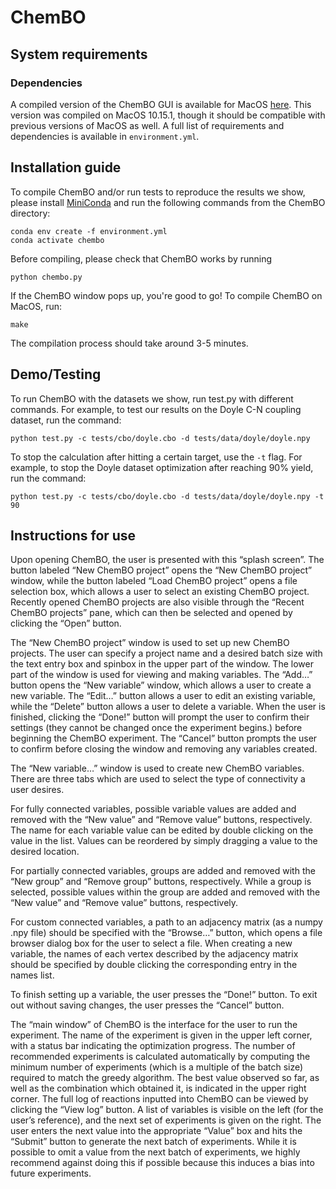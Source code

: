 # ChemBO
## System requirements
### Dependencies
A compiled version of the ChemBO GUI is available for MacOS [here](https://github.com/johnfhartwig/ChemBO/raw/master/chembo.dmg).
This version was compiled on MacOS 10.15.1, though it should be compatible with previous versions of MacOS as well.
A full list of requirements and dependencies is available in `environment.yml`.

## Installation guide
To compile ChemBO and/or run tests to reproduce the results we show, please install [MiniConda](https://docs.conda.io/en/latest/miniconda.html) and run the following commands from the ChemBO directory:
```
conda env create -f environment.yml
conda activate chembo
```
Before compiling, please check that ChemBO works by running
```
python chembo.py
```
If the ChemBO window pops up, you're good to go! To compile ChemBO on MacOS, run:
```
make
```
The compilation process should take around 3-5 minutes.

## Demo/Testing
To run ChemBO with the datasets we show, run test.py with different commands. For example, to test our results on the Doyle C-N coupling dataset, run the command:
```
python test.py -c tests/cbo/doyle.cbo -d tests/data/doyle/doyle.npy
```
To stop the calculation after hitting a certain target, use the `-t` flag. For example, to stop the Doyle dataset optimization after reaching 90% yield, run the command:
```
python test.py -c tests/cbo/doyle.cbo -d tests/data/doyle/doyle.npy -t 90
```

## Instructions for use
Upon opening ChemBO, the user is presented with this “splash screen”. The button labeled “New ChemBO project” opens the “New  ChemBO project” window, while the button labeled “Load ChemBO project” opens a file selection box, which allows a user to select an existing ChemBO project. Recently opened ChemBO projects are also visible through the “Recent ChemBO projects” pane, which can then be selected and opened by clicking the “Open” button.

The “New ChemBO project” window is used to set up new ChemBO projects. The user can specify a project name and a desired batch size with the text entry box and spinbox in the upper part of the window. The lower part of the window is used for viewing and making variables. The “Add…” button opens the “New variable” window, which allows a user to create a new variable. The “Edit…” button allows a user to edit an existing variable, while the “Delete” button allows a user to delete a variable. When the user is finished, clicking the “Done!” button will prompt the user to confirm their settings (they cannot be changed once the experiment begins.) before beginning the ChemBO experiment. The “Cancel” button prompts the user to confirm before closing the window and removing any variables created.

The “New variable…” window is used to create new ChemBO variables. There are three tabs which are used to select the type of connectivity a user desires.

For fully connected variables, possible variable values are added and removed with the “New value” and “Remove value” buttons, respectively. The name for each variable value can be edited by double clicking on the value in the list. Values can be reordered by simply dragging a value to the desired location.

For partially connected variables, groups are added and removed with the “New group” and “Remove group” buttons, respectively. While a group is selected, possible values within the group are added and removed with the “New value” and “Remove value” buttons, respectively.

For custom connected variables, a path to an adjacency matrix (as a numpy .npy file) should be specified with the “Browse…” button, which opens a file browser dialog box for the user to select a file. When creating a new variable, the names of each vertex described by the adjacency matrix should be specified by double clicking the corresponding entry in the names list.

To finish setting up a variable, the user presses the “Done!” button. To exit out without saving changes, the user presses the “Cancel” button.

The “main window” of ChemBO is the interface for the user to run the experiment. The name of the experiment is given in the upper left corner, with a status bar indicating the optimization progress. The number of recommended experiments is calculated automatically by computing the minimum number of experiments (which is a multiple of the batch size) required to match the greedy algorithm. The best value observed so far, as well as the combination which obtained it, is indicated in the upper right corner. The full log of reactions inputted into ChemBO can be viewed by clicking the “View log” button. A list of variables is visible on the left (for the user’s reference), and the next set of experiments is given on the right. The user enters the next value into the appropriate “Value” box and hits the “Submit” button to generate the next batch of experiments. While it is possible to omit a value from the next batch of experiments, we highly recommend against doing this if possible because this induces a bias into future experiments.

